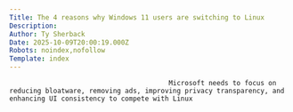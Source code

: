 ```yaml
---
Title: The 4 reasons why Windows 11 users are switching to Linux
Description: 
Author: Ty Sherback
Date: 2025-10-09T20:00:19.000Z
Robots: noindex,nofollow
Template: index
---
```


                                            Microsoft needs to focus on reducing bloatware, removing ads, improving privacy transparency, and enhancing UI consistency to compete with Linux
                                        